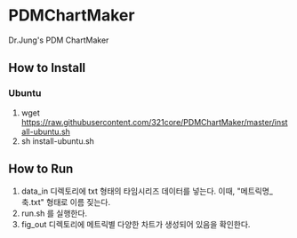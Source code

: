 # PDMChartMaker
Dr.Jung's PDM ChartMaker

## How to Install
### Ubuntu

1. wget https://raw.githubusercontent.com/321core/PDMChartMaker/master/install-ubuntu.sh
2. sh install-ubuntu.sh

## How to Run

1. data_in 디렉토리에 txt 형태의 타임시리즈 데이터를 넣는다. 이때, "메트릭명_축.txt" 형태로 이름 짖는다.
2. run.sh 를 실행한다.
3. fig_out 디렉토리에 메트릭별 다양한 차트가 생성되어 있음을 확인한다.
